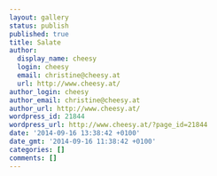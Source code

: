 ```yaml
---
layout: gallery
status: publish
published: true
title: Salate
author:
  display_name: cheesy
  login: cheesy
  email: christine@cheesy.at
  url: http://www.cheesy.at/
author_login: cheesy
author_email: christine@cheesy.at
author_url: http://www.cheesy.at/
wordpress_id: 21844
wordpress_url: http://www.cheesy.at/?page_id=21844
date: '2014-09-16 13:38:42 +0100'
date_gmt: '2014-09-16 11:38:42 +0100'
categories: []
comments: []
---
```

